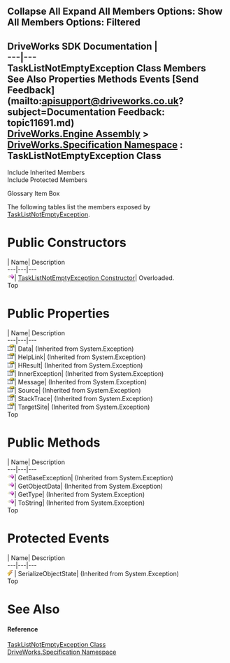        

 Collapse All Expand All  Members Options: Show All  Members Options: Filtered   
---  
DriveWorks SDK Documentation  |   
---|---  
TaskListNotEmptyException Class Members   
See Also Properties Methods Events [Send Feedback](mailto:apisupport@driveworks.co.uk?subject=Documentation Feedback: topic11691.md)  
[DriveWorks.Engine Assembly](topic2156.md) > [DriveWorks.Specification Namespace](topic10764.md) : TaskListNotEmptyException Class  
---  
  
Include Inherited Members    
Include Protected Members  


Glossary Item Box

The following tables list the members exposed by [TaskListNotEmptyException](topic11691.md).

# Public Constructors

| Name| Description  
---|---|---  
![Public Constructor](dotnetimages/publicConstructor.gif)| [TaskListNotEmptyException Constructor](topic11697.md)| Overloaded.   
Top

# Public Properties

| Name| Description  
---|---|---  
![Public Property](dotnetimages/publicProperty.gif)| Data|  (Inherited from System.Exception)  
![Public Property](dotnetimages/publicProperty.gif)| HelpLink|  (Inherited from System.Exception)  
![Public Property](dotnetimages/publicProperty.gif)| HResult|  (Inherited from System.Exception)  
![Public Property](dotnetimages/publicProperty.gif)| InnerException|  (Inherited from System.Exception)  
![Public Property](dotnetimages/publicProperty.gif)| Message|  (Inherited from System.Exception)  
![Public Property](dotnetimages/publicProperty.gif)| Source|  (Inherited from System.Exception)  
![Public Property](dotnetimages/publicProperty.gif)| StackTrace|  (Inherited from System.Exception)  
![Public Property](dotnetimages/publicProperty.gif)| TargetSite|  (Inherited from System.Exception)  
Top

# Public Methods

| Name| Description  
---|---|---  
![Public Method](dotnetimages/publicMethod.gif)| GetBaseException|  (Inherited from System.Exception)  
![Public Method](dotnetimages/publicMethod.gif)| GetObjectData|  (Inherited from System.Exception)  
![Public Method](dotnetimages/publicMethod.gif)| GetType|  (Inherited from System.Exception)  
![Public Method](dotnetimages/publicMethod.gif)| ToString|  (Inherited from System.Exception)  
Top

# Protected Events

| Name| Description  
---|---|---  
![Protected Event](dotnetimages/protectedEvent.gif)| SerializeObjectState|  (Inherited from System.Exception)  
Top

# See Also

#### Reference

[TaskListNotEmptyException Class](topic11691.md)   
[DriveWorks.Specification Namespace](topic10764.md)


